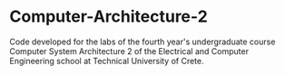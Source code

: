 # Computer-Architecture-2
Code developed for the labs of the fourth year's undergraduate course Computer System Architecture 2 of the Electrical and Computer Engineering school at Technical University of Crete.

